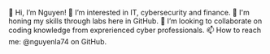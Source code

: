👋 Hi, I’m Nguyen!
👀 I’m interested in IT, cybersecurity and finance. 
🌱 I'm honing my skills through labs here in GitHub. 
💞️ I’m looking to collaborate on coding knowledge from exprerienced cyber professionals. 
📫 How to reach me: @nguyenla74 on GitHub.

<!---
nguyenla74/nguyenla74 is a ✨ special ✨ repository because its `README.md` (this file) appears on your GitHub profile.
You can click the Preview link to take a look at your changes.
--->
